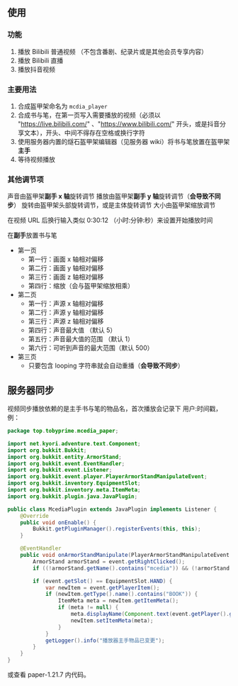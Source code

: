 ## 使用
### 功能
1. 播放 Bilibili 普通视频 （不包含番剧、纪录片或是其他会员专享内容）
2. 播放 Bilibili 直播
3. 播放抖音视频

### 主要用法
1. 合成盔甲架命名为 `mcdia_player`
2. 合成书与笔，在第一页写入需要播放的视频（必须以 "https://live.bilibili.com/" 、"https://www.bilibili.com/" 开头，或是抖音分享文本），开头、中间不得存在空格或换行字符
3. 使用服务器内置的燧石盔甲架编辑器（见服务器 wiki）将书与笔放置在盔甲架**主手**
4. 等待视频播放

### 其他调节项
声音由盔甲架**副手 x 轴**旋转调节
播放由盔甲架**副手 y 轴**旋转调节（**会导致不同步**）
旋转由盔甲架头部旋转调节，或是主体旋转调节
大小由盔甲架缩放调节

在视频 URL 后换行输入类似 0:30:12 （小时:分钟:秒）来设置开始播放时间

在**副手**放置书与笔
- 第一页
    - 第一行：画面 x 轴相对偏移
    - 第二行：画面 y 轴相对偏移
    - 第三行：画面 z 轴相对偏移
    - 第四行：缩放（会与盔甲架缩放相乘）
- 第二页
    - 第一行：声源 x 轴相对偏移
    - 第二行：声源 y 轴相对偏移
    - 第三行：声源 z 轴相对偏移
    - 第四行：声音最大值 （默认 5）
    - 第五行：声音最大值的范围 （默认 1）
    - 第六行：可听到声音的最大范围（默认 500）
- 第三页
    - 只要包含 looping 字符串就会自动重播（**会导致不同步**）

## 服务器同步
视频同步播放依赖的是主手书与笔的物品名，首次播放会记录下 用户:时间戳，例：

```java
package top.tobyprime.mcedia_paper;

import net.kyori.adventure.text.Component;
import org.bukkit.Bukkit;
import org.bukkit.entity.ArmorStand;
import org.bukkit.event.EventHandler;
import org.bukkit.event.Listener;
import org.bukkit.event.player.PlayerArmorStandManipulateEvent;
import org.bukkit.inventory.EquipmentSlot;
import org.bukkit.inventory.meta.ItemMeta;
import org.bukkit.plugin.java.JavaPlugin;

public class McediaPlugin extends JavaPlugin implements Listener {
    @Override
    public void onEnable() {
        Bukkit.getPluginManager().registerEvents(this, this);
    }

    @EventHandler
    public void onArmorStandManipulate(PlayerArmorStandManipulateEvent event) {
        ArmorStand armorStand = event.getRightClicked();
        if ((!armorStand.getName().contains("mcedia")) && (!armorStand.getName().contains("mcdia"))) return;

        if (event.getSlot() == EquipmentSlot.HAND) {
            var newItem = event.getPlayerItem();
            if (newItem.getType().name().contains("BOOK")) {
                ItemMeta meta = newItem.getItemMeta();
                if (meta != null) {
                    meta.displayName(Component.text(event.getPlayer().getName() + ":"+ System.currentTimeMillis()));
                    newItem.setItemMeta(meta);
                }
            }
            getLogger().info("播放器主手物品已变更");
        }
    }
}
```
或查看 paper-1.21.7 内代码。



